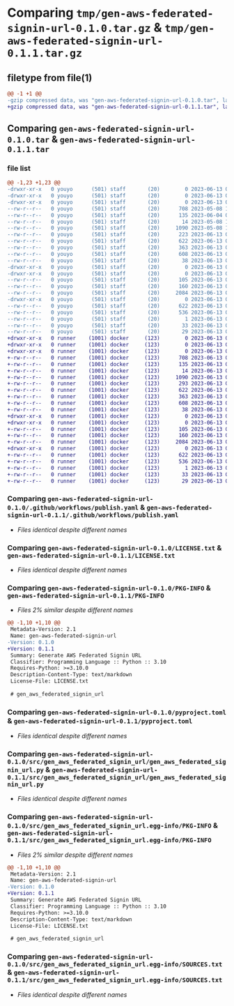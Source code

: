 # Comparing `tmp/gen-aws-federated-signin-url-0.1.0.tar.gz` & `tmp/gen-aws-federated-signin-url-0.1.1.tar.gz`

## filetype from file(1)

```diff
@@ -1 +1 @@
-gzip compressed data, was "gen-aws-federated-signin-url-0.1.0.tar", last modified: Tue Jun 13 06:49:01 2023, max compression
+gzip compressed data, was "gen-aws-federated-signin-url-0.1.1.tar", last modified: Tue Jun 13 07:04:46 2023, max compression
```

## Comparing `gen-aws-federated-signin-url-0.1.0.tar` & `gen-aws-federated-signin-url-0.1.1.tar`

### file list

```diff
@@ -1,23 +1,23 @@
-drwxr-xr-x   0 youyo      (501) staff       (20)        0 2023-06-13 06:49:01.827211 gen-aws-federated-signin-url-0.1.0/
-drwxr-xr-x   0 youyo      (501) staff       (20)        0 2023-06-13 06:49:01.801083 gen-aws-federated-signin-url-0.1.0/.github/
-drwxr-xr-x   0 youyo      (501) staff       (20)        0 2023-06-13 06:49:01.817583 gen-aws-federated-signin-url-0.1.0/.github/workflows/
--rw-r--r--   0 youyo      (501) staff       (20)      708 2023-05-08 16:24:55.000000 gen-aws-federated-signin-url-0.1.0/.github/workflows/publish.yaml
--rw-r--r--   0 youyo      (501) staff       (20)      135 2023-06-04 02:53:32.000000 gen-aws-federated-signin-url-0.1.0/.gitignore
--rw-r--r--   0 youyo      (501) staff       (20)       14 2023-05-08 14:27:19.000000 gen-aws-federated-signin-url-0.1.0/.tool-versions
--rw-r--r--   0 youyo      (501) staff       (20)     1090 2023-05-08 14:28:29.000000 gen-aws-federated-signin-url-0.1.0/LICENSE.txt
--rw-r--r--   0 youyo      (501) staff       (20)      223 2023-06-13 06:36:02.000000 gen-aws-federated-signin-url-0.1.0/Makefile
--rw-r--r--   0 youyo      (501) staff       (20)      622 2023-06-13 06:49:01.826855 gen-aws-federated-signin-url-0.1.0/PKG-INFO
--rw-r--r--   0 youyo      (501) staff       (20)      363 2023-06-13 06:39:04.000000 gen-aws-federated-signin-url-0.1.0/README.md
--rw-r--r--   0 youyo      (501) staff       (20)      608 2023-06-13 06:35:16.000000 gen-aws-federated-signin-url-0.1.0/pyproject.toml
--rw-r--r--   0 youyo      (501) staff       (20)       38 2023-06-13 06:49:01.827280 gen-aws-federated-signin-url-0.1.0/setup.cfg
-drwxr-xr-x   0 youyo      (501) staff       (20)        0 2023-06-13 06:49:01.801775 gen-aws-federated-signin-url-0.1.0/src/
-drwxr-xr-x   0 youyo      (501) staff       (20)        0 2023-06-13 06:49:01.821127 gen-aws-federated-signin-url-0.1.0/src/gen_aws_federated_signin_url/
--rw-r--r--   0 youyo      (501) staff       (20)      105 2023-06-13 06:06:33.000000 gen-aws-federated-signin-url-0.1.0/src/gen_aws_federated_signin_url/__init__.py
--rw-r--r--   0 youyo      (501) staff       (20)      160 2023-06-13 06:49:01.000000 gen-aws-federated-signin-url-0.1.0/src/gen_aws_federated_signin_url/_version.py
--rw-r--r--   0 youyo      (501) staff       (20)     2084 2023-06-13 06:34:44.000000 gen-aws-federated-signin-url-0.1.0/src/gen_aws_federated_signin_url/gen_aws_federated_signin_url.py
-drwxr-xr-x   0 youyo      (501) staff       (20)        0 2023-06-13 06:49:01.825804 gen-aws-federated-signin-url-0.1.0/src/gen_aws_federated_signin_url.egg-info/
--rw-r--r--   0 youyo      (501) staff       (20)      622 2023-06-13 06:49:01.000000 gen-aws-federated-signin-url-0.1.0/src/gen_aws_federated_signin_url.egg-info/PKG-INFO
--rw-r--r--   0 youyo      (501) staff       (20)      536 2023-06-13 06:49:01.000000 gen-aws-federated-signin-url-0.1.0/src/gen_aws_federated_signin_url.egg-info/SOURCES.txt
--rw-r--r--   0 youyo      (501) staff       (20)        1 2023-06-13 06:49:01.000000 gen-aws-federated-signin-url-0.1.0/src/gen_aws_federated_signin_url.egg-info/dependency_links.txt
--rw-r--r--   0 youyo      (501) staff       (20)       33 2023-06-13 06:49:01.000000 gen-aws-federated-signin-url-0.1.0/src/gen_aws_federated_signin_url.egg-info/requires.txt
--rw-r--r--   0 youyo      (501) staff       (20)       29 2023-06-13 06:49:01.000000 gen-aws-federated-signin-url-0.1.0/src/gen_aws_federated_signin_url.egg-info/top_level.txt
+drwxr-xr-x   0 runner    (1001) docker     (123)        0 2023-06-13 07:04:46.275691 gen-aws-federated-signin-url-0.1.1/
+drwxr-xr-x   0 runner    (1001) docker     (123)        0 2023-06-13 07:04:46.271691 gen-aws-federated-signin-url-0.1.1/.github/
+drwxr-xr-x   0 runner    (1001) docker     (123)        0 2023-06-13 07:04:46.275691 gen-aws-federated-signin-url-0.1.1/.github/workflows/
+-rw-r--r--   0 runner    (1001) docker     (123)      708 2023-06-13 07:04:30.000000 gen-aws-federated-signin-url-0.1.1/.github/workflows/publish.yaml
+-rw-r--r--   0 runner    (1001) docker     (123)      135 2023-06-13 07:04:30.000000 gen-aws-federated-signin-url-0.1.1/.gitignore
+-rw-r--r--   0 runner    (1001) docker     (123)       14 2023-06-13 07:04:30.000000 gen-aws-federated-signin-url-0.1.1/.tool-versions
+-rw-r--r--   0 runner    (1001) docker     (123)     1090 2023-06-13 07:04:30.000000 gen-aws-federated-signin-url-0.1.1/LICENSE.txt
+-rw-r--r--   0 runner    (1001) docker     (123)      293 2023-06-13 07:04:30.000000 gen-aws-federated-signin-url-0.1.1/Makefile
+-rw-r--r--   0 runner    (1001) docker     (123)      622 2023-06-13 07:04:46.275691 gen-aws-federated-signin-url-0.1.1/PKG-INFO
+-rw-r--r--   0 runner    (1001) docker     (123)      363 2023-06-13 07:04:30.000000 gen-aws-federated-signin-url-0.1.1/README.md
+-rw-r--r--   0 runner    (1001) docker     (123)      608 2023-06-13 07:04:30.000000 gen-aws-federated-signin-url-0.1.1/pyproject.toml
+-rw-r--r--   0 runner    (1001) docker     (123)       38 2023-06-13 07:04:46.275691 gen-aws-federated-signin-url-0.1.1/setup.cfg
+drwxr-xr-x   0 runner    (1001) docker     (123)        0 2023-06-13 07:04:46.271691 gen-aws-federated-signin-url-0.1.1/src/
+drwxr-xr-x   0 runner    (1001) docker     (123)        0 2023-06-13 07:04:46.275691 gen-aws-federated-signin-url-0.1.1/src/gen_aws_federated_signin_url/
+-rw-r--r--   0 runner    (1001) docker     (123)      105 2023-06-13 07:04:30.000000 gen-aws-federated-signin-url-0.1.1/src/gen_aws_federated_signin_url/__init__.py
+-rw-r--r--   0 runner    (1001) docker     (123)      160 2023-06-13 07:04:46.000000 gen-aws-federated-signin-url-0.1.1/src/gen_aws_federated_signin_url/_version.py
+-rw-r--r--   0 runner    (1001) docker     (123)     2084 2023-06-13 07:04:30.000000 gen-aws-federated-signin-url-0.1.1/src/gen_aws_federated_signin_url/gen_aws_federated_signin_url.py
+drwxr-xr-x   0 runner    (1001) docker     (123)        0 2023-06-13 07:04:46.275691 gen-aws-federated-signin-url-0.1.1/src/gen_aws_federated_signin_url.egg-info/
+-rw-r--r--   0 runner    (1001) docker     (123)      622 2023-06-13 07:04:46.000000 gen-aws-federated-signin-url-0.1.1/src/gen_aws_federated_signin_url.egg-info/PKG-INFO
+-rw-r--r--   0 runner    (1001) docker     (123)      536 2023-06-13 07:04:46.000000 gen-aws-federated-signin-url-0.1.1/src/gen_aws_federated_signin_url.egg-info/SOURCES.txt
+-rw-r--r--   0 runner    (1001) docker     (123)        1 2023-06-13 07:04:46.000000 gen-aws-federated-signin-url-0.1.1/src/gen_aws_federated_signin_url.egg-info/dependency_links.txt
+-rw-r--r--   0 runner    (1001) docker     (123)       33 2023-06-13 07:04:46.000000 gen-aws-federated-signin-url-0.1.1/src/gen_aws_federated_signin_url.egg-info/requires.txt
+-rw-r--r--   0 runner    (1001) docker     (123)       29 2023-06-13 07:04:46.000000 gen-aws-federated-signin-url-0.1.1/src/gen_aws_federated_signin_url.egg-info/top_level.txt
```

### Comparing `gen-aws-federated-signin-url-0.1.0/.github/workflows/publish.yaml` & `gen-aws-federated-signin-url-0.1.1/.github/workflows/publish.yaml`

 * *Files identical despite different names*

### Comparing `gen-aws-federated-signin-url-0.1.0/LICENSE.txt` & `gen-aws-federated-signin-url-0.1.1/LICENSE.txt`

 * *Files identical despite different names*

### Comparing `gen-aws-federated-signin-url-0.1.0/PKG-INFO` & `gen-aws-federated-signin-url-0.1.1/PKG-INFO`

 * *Files 2% similar despite different names*

```diff
@@ -1,10 +1,10 @@
 Metadata-Version: 2.1
 Name: gen-aws-federated-signin-url
-Version: 0.1.0
+Version: 0.1.1
 Summary: Generate AWS Federated Signin URL
 Classifier: Programming Language :: Python :: 3.10
 Requires-Python: >=3.10.0
 Description-Content-Type: text/markdown
 License-File: LICENSE.txt
 
 # gen_aws_federated_signin_url
```

### Comparing `gen-aws-federated-signin-url-0.1.0/pyproject.toml` & `gen-aws-federated-signin-url-0.1.1/pyproject.toml`

 * *Files identical despite different names*

### Comparing `gen-aws-federated-signin-url-0.1.0/src/gen_aws_federated_signin_url/gen_aws_federated_signin_url.py` & `gen-aws-federated-signin-url-0.1.1/src/gen_aws_federated_signin_url/gen_aws_federated_signin_url.py`

 * *Files identical despite different names*

### Comparing `gen-aws-federated-signin-url-0.1.0/src/gen_aws_federated_signin_url.egg-info/PKG-INFO` & `gen-aws-federated-signin-url-0.1.1/src/gen_aws_federated_signin_url.egg-info/PKG-INFO`

 * *Files 2% similar despite different names*

```diff
@@ -1,10 +1,10 @@
 Metadata-Version: 2.1
 Name: gen-aws-federated-signin-url
-Version: 0.1.0
+Version: 0.1.1
 Summary: Generate AWS Federated Signin URL
 Classifier: Programming Language :: Python :: 3.10
 Requires-Python: >=3.10.0
 Description-Content-Type: text/markdown
 License-File: LICENSE.txt
 
 # gen_aws_federated_signin_url
```

### Comparing `gen-aws-federated-signin-url-0.1.0/src/gen_aws_federated_signin_url.egg-info/SOURCES.txt` & `gen-aws-federated-signin-url-0.1.1/src/gen_aws_federated_signin_url.egg-info/SOURCES.txt`

 * *Files identical despite different names*

